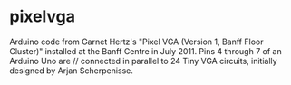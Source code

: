 # pixelvga
Arduino code from Garnet Hertz's "Pixel VGA (Version 1, Banff Floor Cluster)" installed at the Banff Centre in July 2011. Pins 4 through 7 of an Arduino Uno are // connected in parallel to 24 Tiny VGA circuits, initially designed by Arjan Scherpenisse.
